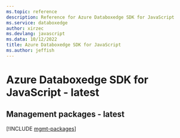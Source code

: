 ```yaml
---
ms.topic: reference
description: Reference for Azure Databoxedge SDK for JavaScript
ms.service: databoxedge
author: xirzec
ms.devlang: javascript
ms.data: 10/12/2022
title: Azure Databoxedge SDK for JavaScript
ms.author: jeffish
---
```

# Azure Databoxedge SDK for JavaScript - latest

## Management packages - latest
[!INCLUDE [mgmt-packages](databoxedge-mgmt-index.md)]